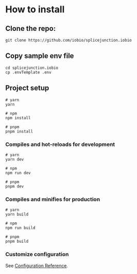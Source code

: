 # How to install


## Clone the repo:
```
git clone https://github.com/iobio/splicejunction.iobio
```

## Copy sample env file
```
cd splicejunction.iobio
cp .envTemplate .env
```


## Project setup

```
# yarn
yarn

# npm
npm install

# pnpm
pnpm install
```

### Compiles and hot-reloads for development

```
# yarn
yarn dev

# npm
npm run dev

# pnpm
pnpm dev
```

### Compiles and minifies for production

```
# yarn
yarn build

# npm
npm run build

# pnpm
pnpm build
```

### Customize configuration

See [Configuration Reference](https://vitejs.dev/config/).
